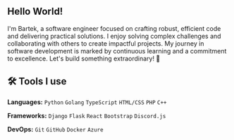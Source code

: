 ## Hello World!

I'm Bartek, a software engineer focused on crafting robust, efficient code and delivering practical solutions. I enjoy solving complex challenges and collaborating with others to create impactful projects. My journey in software development is marked by continuous learning and a commitment to excellence. Let's build something extraordinary! 🚀

## 🛠️ Tools I use

**Languages:** `Python` `Golang` `TypeScript` `HTML/CSS` `PHP` `C++`

**Frameworks:** `Django` `Flask` `React` `Bootstrap` `Discord.js`

**DevOps:** `Git` `GitHub` `Docker` `Azure`
